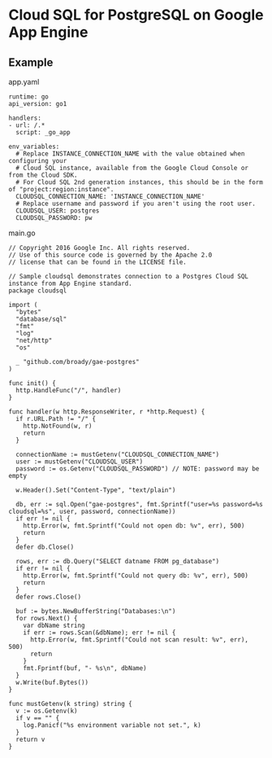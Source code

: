 # Cloud SQL for PostgreSQL on Google App Engine

## Example

app.yaml

    runtime: go
    api_version: go1

    handlers:
    - url: /.*
      script: _go_app

    env_variables:
      # Replace INSTANCE_CONNECTION_NAME with the value obtained when configuring your
      # Cloud SQL instance, available from the Google Cloud Console or from the Cloud SDK.
      # For Cloud SQL 2nd generation instances, this should be in the form of "project:region:instance".
      CLOUDSQL_CONNECTION_NAME: 'INSTANCE_CONNECTION_NAME'
      # Replace username and password if you aren't using the root user.
      CLOUDSQL_USER: postgres
      CLOUDSQL_PASSWORD: pw

main.go

    // Copyright 2016 Google Inc. All rights reserved.
    // Use of this source code is governed by the Apache 2.0
    // license that can be found in the LICENSE file.

    // Sample cloudsql demonstrates connection to a Postgres Cloud SQL instance from App Engine standard.
    package cloudsql

    import (
      "bytes"
      "database/sql"
      "fmt"
      "log"
      "net/http"
      "os"

      _ "github.com/broady/gae-postgres"
    )

    func init() {
      http.HandleFunc("/", handler)
    }

    func handler(w http.ResponseWriter, r *http.Request) {
      if r.URL.Path != "/" {
        http.NotFound(w, r)
        return
      }

      connectionName := mustGetenv("CLOUDSQL_CONNECTION_NAME")
      user := mustGetenv("CLOUDSQL_USER")
      password := os.Getenv("CLOUDSQL_PASSWORD") // NOTE: password may be empty

      w.Header().Set("Content-Type", "text/plain")

      db, err := sql.Open("gae-postgres", fmt.Sprintf("user=%s password=%s cloudsql=%s", user, password, connectionName))
      if err != nil {
        http.Error(w, fmt.Sprintf("Could not open db: %v", err), 500)
        return
      }
      defer db.Close()

      rows, err := db.Query("SELECT datname FROM pg_database")
      if err != nil {
        http.Error(w, fmt.Sprintf("Could not query db: %v", err), 500)
        return
      }
      defer rows.Close()

      buf := bytes.NewBufferString("Databases:\n")
      for rows.Next() {
        var dbName string
        if err := rows.Scan(&dbName); err != nil {
          http.Error(w, fmt.Sprintf("Could not scan result: %v", err), 500)
          return
        }
        fmt.Fprintf(buf, "- %s\n", dbName)
      }
      w.Write(buf.Bytes())
    }

    func mustGetenv(k string) string {
      v := os.Getenv(k)
      if v == "" {
        log.Panicf("%s environment variable not set.", k)
      }
      return v
    }
